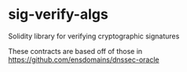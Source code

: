 # sig-verify-algs
Solidity library for verifying cryptographic signatures

These contracts are based off of those in https://github.com/ensdomains/dnssec-oracle
